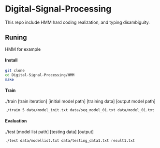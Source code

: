 # Digital-Signal-Processing
This repo include HMM hard coding realization, and typing disambiguity.

## Runing
HMM for example

#### Install
```bash
git clone
cd Digital-Signal-Processing/HMM
make
```

#### Train
./train [train iteration] [initial model path] [training data] [output model path]
```bash
./train 5 data/model_init.txt data/seq_model_01.txt data/model_01.txt
```

#### Evaluation
./test [model list path] [testing data] [output]
```bash
./test data/modellist.txt data/testing_data1.txt result1.txt
```


